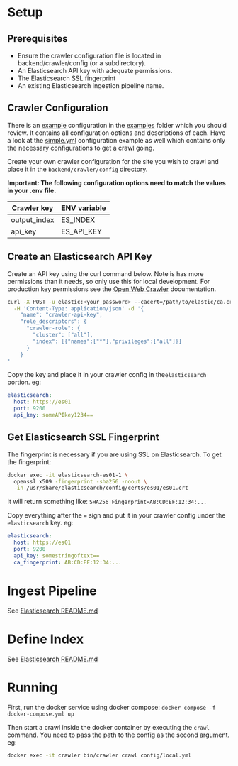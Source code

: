 # Setup

## Prerequisites
- Ensure the crawler configuration file is located in backend/crawler/config (or a subdirectory).
- An Elasticsearch API key with adequate permissions.
- The Elasticsearch SSL fingerprint
- An existing Elasticsearch ingestion pipeline name.

## Crawler Configuration
There is an [example](./../../backend/crawler/config/examples/crawler.yml.example) configuration in the [examples](./../../backend/crawler/config/examples/) folder which you should review. It contains all configuration options and descriptions of each. Have a look at the [simple.yml](./../../backend/crawler/config/examples/simple.yml) configuration example as well which contains only the necessary configurations to get a crawl going.

Create your own crawler configuration for the site you wish to crawl and place it in the `backend/crawler/config` directory.

**Important: The following configuration options need to match the values in your .env file.**

| Crawler key    | ENV variable |
| -------- | ------- |
| output_index | ES_INDEX |
| api_key | ES_API_KEY |


## Create an Elasticsearch API Key
Create an API key using the curl command below. Note is has more permissions than it needs, so only use this for local development. For production key permissions see the [Open Web Crawler](https://github.com/elastic/crawler) documentation.

``` sh
curl -X POST -u elastic:<your_password> --cacert=/path/to/elastic/ca.crt https://localhost:9200/_security/api_key \
  -H 'Content-Type: application/json' -d '{
    "name": "crawler-api-key",
    "role_descriptors": {
      "crawler-role": {
        "cluster": ["all"],
        "index": [{"names":["*"],"privileges":["all"]}]
      }
    }
'
```

Copy the key and place it in your crawler config in the`elasticsearch` portion. eg:

```yaml
elasticsearch:
  host: https://es01
  port: 9200
  api_key: someAPIkey1234==
```

## Get Elasticsearch SSL Fingerprint
The fingerprint is necessary if you are using SSL on Elasticsearch. To get the fingerprint:

```sh
docker exec -it elasticsearch-es01-1 \
  openssl x509 -fingerprint -sha256 -noout \
  -in /usr/share/elasticsearch/config/certs/es01/es01.crt
```

It will return something like:
`SHA256 Fingerprint=AB:CD:EF:12:34:...`

Copy everything after the `=` sign and put it in your crawler config under the `elasticsearch` key. eg:

```yaml
elasticsearch:
  host: https://es01
  port: 9200
  api_key: somestringoftext==
  ca_fingerprint: AB:CD:EF:12:34:...
```

# Ingest Pipeline
See [Elasticsearch README.md](../../elasticsearch/README.md)


# Define Index
See [Elasticsearch README.md](../../elasticsearch/README.md)

# Running
First, run the docker service using docker compose:
`docker compose -f docker-compose.yml up`

Then start a crawl inside the docker container by executing the `crawl` command. You need to pass the path to the config as the second argument. eg:

```sh
docker exec -it crawler bin/crawler crawl config/local.yml
```
